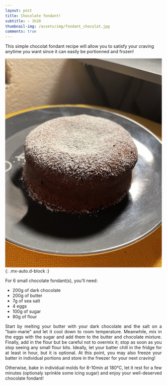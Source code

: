 ```yaml
---
layout: post
title: Chocolate fondant!
subtitle: ~ 1h20
thumbnail-img: /assets/img/fondant_chocolat.jpg
comments: true
---
```


This simple chocolat fondant recipe will allow you to satisfy your craving anytime you want since it can easily be portionned and frozen!

![Chocolat fondant](/assets/img/fondant_chocolat.jpg){: .mx-auto.d-block :}

For 6 small chocolate fondant(s), you'll need:

- 200g of dark chocolate
- 200g of butter
- 7g of sea salt
- 4 eggs
- 100g of sugar
- 80g of flour

<div style="text-align: justify">
<p> Start by melting your butter with your dark chocolate and the salt on a "bain-marie" and let it cool down to room temperature. Meanwhile, mix in the eggs with the sugar and add them to the butter and chocolate mixture. Finally, add in the flour but be careful not to overmix it; stop as soon as you stop seeing any small flour bits. Ideally, let your batter chill in the fridge for at least in hour, but it is optional. At this point, you may also freeze your batter in individual portions and store in the freezer for your next craving! </p>
<p> Otherwise, bake in individual molds for 8-10min at 180°C, let it rest for a few minutes (optionaly sprinkle some icing sugar) and enjoy your well-deserved chocolate fondant! </p>
</div>
